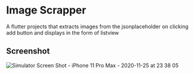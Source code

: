 # Image Scrapper

A flutter projects that extracts images from the jsonplaceholder on clicking add button and displays in the form of listview


## Screenshot
![Simulator Screen Shot - iPhone 11 Pro Max - 2020-11-25 at 23 38 05](https://user-images.githubusercontent.com/54743879/100266588-103dd200-2f78-11eb-9c18-c86f9870faf2.png)
